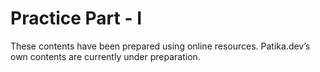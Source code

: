 # Practice Part - I

These contents have been prepared using online resources. Patika.dev’s own contents are currently under preparation.
